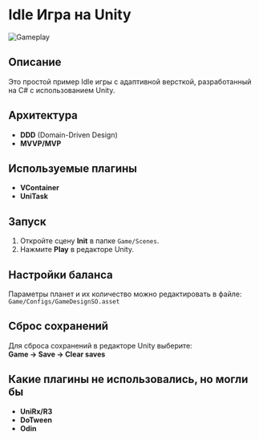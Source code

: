 # Idle Игра на Unity

![Gameplay](https://github.com/user-attachments/assets/3001bb78-d95d-49b7-91b4-9a210440a979)

## Описание
Это простой пример Idle игры с адаптивной версткой, разработанный на C# с использованием Unity.

## Архитектура
- **DDD** (Domain-Driven Design)
- **MVVP/MVP**

## Используемые плагины
- **VContainer**
- **UniTask**

## Запуск
1. Откройте сцену **Init** в папке `Game/Scenes`.
2. Нажмите **Play** в редакторе Unity.

## Настройки баланса
Параметры планет и их количество можно редактировать в файле:  
`Game/Configs/GameDesignSO.asset`

## Сброс сохранений
Для сброса сохранений в редакторе Unity выберите:  
**Game → Save → Clear saves**

## Какие плагины не использовались, но могли бы
- **UniRx/R3**
- **DoTween**
- **Odin**
